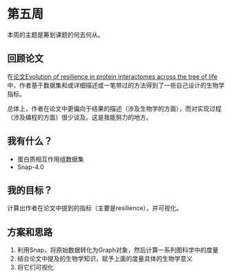 # 第五周

本周的主题是筹划课题的何去何从。

## 回顾论文

在[论文Evolution of resilience in protein interactomes across the tree of life](https://www.pnas.org/content/116/10/4426)中，作者基于数据集和或详细描述或一笔带过的方法得到了一些自己设计的生物学指标。

总体上，作者在论文中更偏向于结果的描述（涉及生物学的方面），而对实现过程（涉及编程的方面）很少谈及。这是我能努力的地方。

## 我有什么？

- 蛋白质相互作用组数据集
- Snap-4.0

## 我的目标？

计算出作者在论文中提到的指标（主要是resilience），并可视化。

## 方案和思路

1. 利用Snap，将原始数据转化为Graph对象，然后计算一系列图科学中的度量
2. 结合论文中提及的生物学知识，赋予上面的度量具体的生物学意义
3. 将它们可视化

